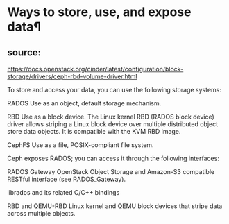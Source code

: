 






# Ways to store, use, and expose data¶

## source: 
   https://docs.openstack.org/cinder/latest/configuration/block-storage/drivers/ceph-rbd-volume-driver.html

To store and access your data, you can use the following storage systems:

RADOS
Use as an object, default storage mechanism.

RBD
Use as a block device. The Linux kernel RBD (RADOS block device) driver allows striping a Linux block device over multiple distributed object store data objects. It is compatible with the KVM RBD image.

CephFS
Use as a file, POSIX-compliant file system.

Ceph exposes RADOS; you can access it through the following interfaces:

RADOS Gateway
OpenStack Object Storage and Amazon-S3 compatible RESTful interface (see RADOS_Gateway).

librados
and its related C/C++ bindings

RBD and QEMU-RBD
Linux kernel and QEMU block devices that stripe data across multiple objects.
